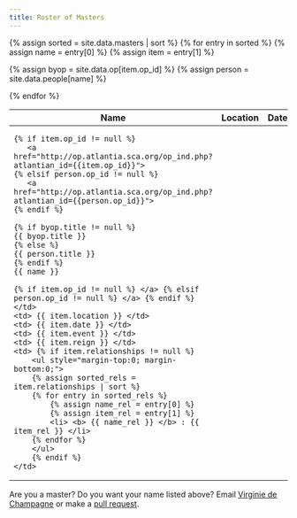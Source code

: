 ```yaml
---
title: Roster of Masters
---
```


<table class="pure-table pure-table-bordered sortable" width="100%">
<thead>
<tr>
   <th> Name </th>
   <th> Location </th>
   <th> Date </th>
   <th> Event </th>
   <th> Reign </th>
   <th> Relationships </th>
</tr>
</thead>
<tbody>
{% assign sorted = site.data.masters | sort %}
{% for entry in sorted %}
{% assign name = entry[0] %}
{% assign item = entry[1] %}
   
{% assign byop = site.data.op[item.op_id] %}
{% assign person = site.data.people[name] %}
<tr>
  <td>
     
    {% if item.op_id != null %}
       <a href="http://op.atlantia.sca.org/op_ind.php?atlantian_id={{item.op_id}}">
    {% elsif person.op_id != null %}
       <a href="http://op.atlantia.sca.org/op_ind.php?atlantian_id={{person.op_id}}">
    {% endif %}
    
    {% if byop.title != null %} 
    {{ byop.title }}
    {% else %}
    {{ person.title }}
    {% endif %}
    {{ name }}

    {% if item.op_id != null %} </a> {% elsif person.op_id != null %} </a> {% endif %}
    </td>
    <td> {{ item.location }} </td>
    <td> {{ item.date }} </td>
    <td> {{ item.event }} </td>
    <td> {{ item.reign }} </td>
    <td> {% if item.relationships != null %}
        <ul style="margin-top:0; margin-bottom:0;">
        {% assign sorted_rels = item.relationships | sort %}
        {% for entry in sorted_rels %}
            {% assign name_rel = entry[0] %}
            {% assign item_rel = entry[1] %}
            <li> <b> {{ name_rel }} </b> : {{ item_rel }} </li>
        {% endfor %}
        </ul>
        {% endif %}
    </td>
</tr>
{% endfor %}
</tbody>
</table>

Are you a master?  Do you want your name listed above?  Email [Virginie de Champagne](mailto:vvdelaitre@gmail.com) or make a [pull request](https://github.com/academie-de-espee/academie-de-espee.github.io/pulls).

<script src="/js/sorttable.js"></script>
